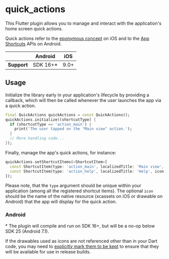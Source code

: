 # quick_actions

This Flutter plugin allows you to manage and interact with the application's
home screen quick actions.

Quick actions refer to the [eponymous
concept](https://developer.apple.com/design/human-interface-guidelines/home-screen-quick-actions)
on iOS and to the [App
Shortcuts](https://developer.android.com/guide/topics/ui/shortcuts.html) APIs on
Android.

|             | Android   | iOS  |
|-------------|-----------|------|
| **Support** | SDK 16+\* | 9.0+ |

## Usage

Initialize the library early in your application's lifecycle by providing a
callback, which will then be called whenever the user launches the app via a
quick action.

```dart
final QuickActions quickActions = const QuickActions();
quickActions.initialize((shortcutType) {
  if (shortcutType == 'action_main') {
    print('The user tapped on the "Main view" action.');
  }
  // More handling code...
});
```

Finally, manage the app's quick actions, for instance:

```dart
quickActions.setShortcutItems(<ShortcutItem>[
  const ShortcutItem(type: 'action_main', localizedTitle: 'Main view', icon: 'icon_main'),
  const ShortcutItem(type: 'action_help', localizedTitle: 'Help', icon: 'icon_help')
]);
```

Please note, that the `type` argument should be unique within your application
(among all the registered shortcut items). The optional `icon` should be the
name of the native resource (xcassets on iOS or drawable on Android) that the app will display for the
quick action.

### Android

\* The plugin will compile and run on SDK 16+, but will be a no-op below SDK 25
(Android 7.1).

If the drawables used as icons are not referenced other than in your Dart code,
you may need to
[explicitly mark them to be kept](https://developer.android.com/studio/build/shrink-code#keep-resources)
to ensure that they will be available for use in release builds.
